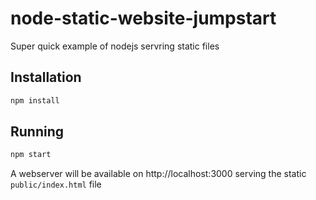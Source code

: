 node-static-website-jumpstart
=============================

Super quick example of nodejs servring static files

## Installation

```bash
npm install
```

## Running

```bash
npm start
```

A webserver will be available on http://localhost:3000 serving the static `public/index.html` file
